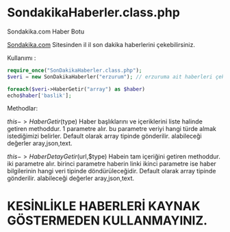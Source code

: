 # SondakikaHaberler.class.php
Sondakika.com Haber Botu 


<a href="http://sondakika.com" target="_blank">Sondakika.com</a> Sitesinden il il son dakika haberlerini çekebilirsiniz. 

Kullanımı : 

```php
require_once("SonDakikaHaberler.class.php");
$veri = new SonDakikaHaberler("erzurum"); // erzuruma ait haberleri çek.

foreach($veri->HaberGetir("array") as $haber)
echo$haber['baslik'];
```

Methodlar: 

$this->HaberGetir($type) Haber başlıklarını ve içeriklerini liste halinde getiren methoddur. 1 parametre alır. bu parametre veriyi hangi türde almak istediğimizi belirler.
Default olarak array tipinde gönderilir. alabileceği değerler aray,json,text.

$this->HaberDetayGetir($url,$type) Habein tam içeriğini getiren methoddur. iki parametre alır. birinci parametre haberin linki ikinci parametre ise haber bilgilerinin hangi veri tipinde döndürüleceğidir.
Default olarak array tipinde gönderilir. alabileceği değerler aray,json,text.

<h1>KESİNLİKLE HABERLERİ KAYNAK GÖSTERMEDEN KULLANMAYINIZ. </h1>


